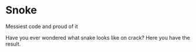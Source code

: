 # Snoke
Messiest code and proud of it

Have you ever wondered what snake looks like on crack? Here you have the result.
